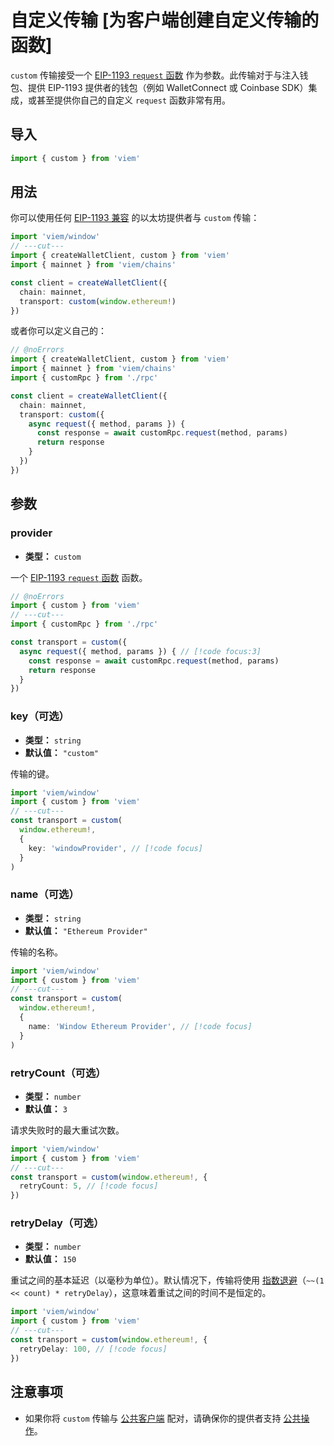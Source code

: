 # 自定义传输 [为客户端创建自定义传输的函数]

`custom` 传输接受一个 [EIP-1193 `request` 函数](https://eips.ethereum.org/EIPS/eip-1193#request-1) 作为参数。此传输对于与注入钱包、提供 EIP-1193 提供者的钱包（例如 WalletConnect 或 Coinbase SDK）集成，或甚至提供你自己的自定义 `request` 函数非常有用。

## 导入

```ts twoslash
import { custom } from 'viem'
```

## 用法

你可以使用任何 [EIP-1193 兼容](https://eips.ethereum.org/EIPS/eip-1193) 的以太坊提供者与 `custom` 传输：

```ts twoslash
import 'viem/window'
// ---cut---
import { createWalletClient, custom } from 'viem'
import { mainnet } from 'viem/chains'

const client = createWalletClient({
  chain: mainnet,
  transport: custom(window.ethereum!)
})
```

或者你可以定义自己的：

```ts twoslash
// @noErrors
import { createWalletClient, custom } from 'viem'
import { mainnet } from 'viem/chains'
import { customRpc } from './rpc'

const client = createWalletClient({ 
  chain: mainnet,
  transport: custom({
    async request({ method, params }) {
      const response = await customRpc.request(method, params)
      return response
    }
  })
})
```

## 参数

### provider

- **类型：** `custom`

一个 [EIP-1193 `request` 函数](https://eips.ethereum.org/EIPS/eip-1193#request) 函数。

```ts twoslash
// @noErrors
import { custom } from 'viem'
// ---cut---
import { customRpc } from './rpc'

const transport = custom({
  async request({ method, params }) { // [!code focus:3]
    const response = await customRpc.request(method, params)
    return response
  }
})
```

### key（可选）

- **类型：** `string`
- **默认值：** `"custom"`

传输的键。

```ts twoslash
import 'viem/window'
import { custom } from 'viem'
// ---cut---
const transport = custom(
  window.ethereum!,
  { 
    key: 'windowProvider', // [!code focus]
  }
)
```

### name（可选）

- **类型：** `string`
- **默认值：** `"Ethereum Provider"`

传输的名称。

```ts twoslash
import 'viem/window'
import { custom } from 'viem'
// ---cut---
const transport = custom(
  window.ethereum!,
  { 
    name: 'Window Ethereum Provider', // [!code focus]
  }
)
```

### retryCount（可选）

- **类型：** `number`
- **默认值：** `3`

请求失败时的最大重试次数。

```ts twoslash
import 'viem/window'
import { custom } from 'viem'
// ---cut---
const transport = custom(window.ethereum!, {
  retryCount: 5, // [!code focus]
})
```

### retryDelay（可选）

- **类型：** `number`
- **默认值：** `150`

重试之间的基本延迟（以毫秒为单位）。默认情况下，传输将使用 [指数退避](https://en.wikipedia.org/wiki/Exponential_backoff)（`~~(1 << count) * retryDelay`），这意味着重试之间的时间不是恒定的。

```ts twoslash
import 'viem/window'
import { custom } from 'viem'
// ---cut---
const transport = custom(window.ethereum!, {
  retryDelay: 100, // [!code focus]
})
```

## 注意事项

- 如果你将 `custom` 传输与 [公共客户端](/docs/clients/public) 配对，请确保你的提供者支持 [公共操作](/docs/actions/public/introduction)。